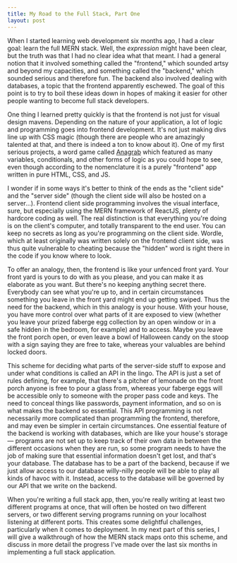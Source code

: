 ```yaml
---
title: My Road to the Full Stack, Part One
layout: post
---
```


When I started learning web development six months ago, I had a clear goal: learn the full MERN stack. Well, the _expression_ might have been clear, but the truth was that I had no clear idea what that meant. I had a general notion that it involved something called the "frontend," which sounded artsy and beyond my capacities, and something called the "backend," which sounded serious and therefore fun. The backend also involved dealing with databases, a topic that the frontend apparently eschewed. The goal of this point is to try to boil these ideas down in hopes of making it easier for other people wanting to become full stack developers.

One thing I learned pretty quickly is that the frontend is not just for visual design mavens. Depending on the nature of your application, a lot of logic and programming goes into frontend development. It's not just making divs line up with CSS magic (though there are people who are amazingly talented at that, and there is indeed a ton to know about it). One of my first serious projects, a word game called [Anagrab](https://busy-erin-macaw-fez.cyclic.app/) which featured as many variables, conditionals, and other forms of logic as you could hope to see, even though according to the nomenclature it is a purely "frontend" app written in pure HTML, CSS, and JS. 

I wonder if in some ways it's better to think of the ends as the "client side" and the "server side" (though the client side will also be hosted on a server...). Frontend client side programming involves the visual interface, sure, but especially using the MERN framework of ReactJS, plenty of hardcore coding as well. The real distinction is that everything you're doing is on the client's computer, and totally transparent to the end user. You can keep no secrets as long as you're programming on the client side. Wordle, which at least originally was written solely on the frontend client side, was thus quite vulnerable to cheating because the "hidden" word is right there in the code if you know where to look.

To offer an analogy, then, the frontend is like your unfenced front yard. Your front yard is yours to do with as you please, and you can make it as elaborate as you want. But there's no keeping anything secret there. Everybody can see what you're up to, and in certain circumstances something you leave in the front yard might end up getting swiped. Thus the need for the backend, which in this analogy is your house. With your house, you have more control over what parts of it are exposed to view (whether you leave your prized faberge egg collection by an open window or in a safe hidden in the bedroom, for example) and to access. Maybe you leave the front porch open, or even leave a bowl of Halloween candy on the stoop with a sign saying they are free to take, whereas your valuables are behind locked doors.

This scheme for deciding what parts of the server-side stuff to expose and under what conditions is called an API in the lingo. The API is just a set of rules defining, for example, that there's a pitcher of lemonade on the front porch anyone is free to pour a glass from, whereas your faberge eggs will be accessible only to someone with the proper pass code and keys. The need to conceal things like passwords, payment information, and so on is what makes the backend so essential. This API programming is not necessarily more complicated than programming the frontend, therefore, and may even be simpler in certain circumstances. One essential feature of the backend is working with databases, which are like your house's storage &mdash; programs are not set up to keep track of their own data in between the different occasions when they are run, so some program needs to have the job of making sure that essential information doesn't get lost, and that's your database. The database has to be a part of the backend, because if we just allow access to our database willy-nilly people will be able to play all kinds of havoc with it. Instead, access to the database will be governed by our API that we write on the backend.

When you're writing a full stack app, then, you're really writing at least two different programs at once, that will often be hosted on two different servers, or two different serving programs running on your localhost listening at different ports. This creates some delightful challenges, particularly when it comes to deployment. In my next part of this series, I will give a walkthrough of how the MERN stack maps onto this scheme, and discuss in more detail the progress I've made over the last six months in implementing a full stack application.